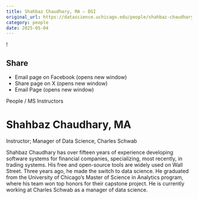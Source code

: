 ```yaml
---
title: Shahbaz Chaudhary, MA – DSI
original_url: https://datascience.uchicago.edu/people/shahbaz-chaudhary-ma
category: people
date: 2025-05-04
---
```


<!-- Table-like structure detected -->

!

## Share

* Email page on Facebook (opens new window)
* Share page on X (opens new window)
* Email Page (opens new window)

<!-- Table-like structure detected -->

People / MS Instructors

# Shahbaz Chaudhary, MA

Instructor; Manager of Data Science, Charles Schwab

Shahbaz Chaudhary has over fifteen years of experience developing software systems for financial companies, specializing, most recently, in trading systems. His free and open-source tools are widely used on Wall Street. Three years ago, he made the switch to data science. He graduated from the University of Chicago’s Master of Science in Analytics program, where his team won top honors for their capstone project. He is currently working at Charles Schwab as a manager of data science.